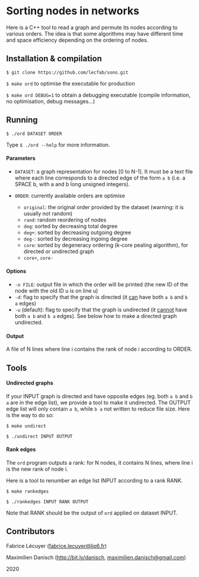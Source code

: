 # Sorting nodes in networks

Here is a C++ tool to read a graph and permute its nodes according to various orders. The idea is that some algorithms may have different time and space efficiency depending on the ordering of nodes.


## Installation & compilation
`$ git clone https://github.com/lecfab/sono.git`

`$ make ord` to optimise the executable for production

`$ make ord DEBUG=1` to obtain a debugging executable (compile information, no optimisation, debug messages...)

## Running

`$ ./ord DATASET ORDER`

Type `$ ./ord --help` for more information.


#### Parameters
-   `DATASET`: a graph representation for nodes [0 to N-1]. It must be a text file where each line corresponds to a directed edge of the form `a b` (i.e. a SPACE b, with a and b long unsigned integers).

-   `ORDER`: currently available orders are optimise

    -   `original`:   the original order provided by the dataset (warning: it is usually not random)
    -   `rand`: random reordering of nodes
    -   `deg`:  sorted by decreasing total degree
    -   `deg+`: sorted by decreasing outgoing degree
    -   `deg-`: sorted by decreasing ingoing degree
    -   `core`: sorted by degeneracy ordering (k-core pealing algorithm), for directed or undirected graph
    -   `core+`, `core-`

#### Options
-   `-o FILE`: output file in which the order will be printed (the new ID of the node with the old ID u is on line u)
-   `-d`: flag to specify that the graph is directed (it <u>can</u> have both `a b` and `b a` edges)
-   `-u` (default): flag to specify that the graph is undirected (it <u>cannot</u> have both `a b` and `b a` edges). See below how to make a directed graph undirected.

#### Output
A file of N lines where line i contains the rank of node i according to ORDER.


## Tools
#### Undirected graphs
If your INPUT graph is directed and have opposite edges (eg. both `a b` and `b a` are in the edge list), we provide a tool to make it undirected. The OUTPUT edge list will only contain `a b`, while `b a` not written to reduce file size.
Here is the way to do so:

`$ make undirect`

`$ ./undirect INPUT OUTPUT`

#### Rank edges
The `ord` program outputs a rank: for N nodes, it contains N lines, where line i is the new rank of node i.

Here is a tool to renumber an edge list INPUT according to a rank RANK.

`$ make rankedges`

`$ ./rankedges INPUT RANK OUTPUT`

Note that RANK should be the output of `ord` applied on dataset INPUT.

## Contributors

Fabrice Lécuyer (fabrice.lecuyer@lip6.fr)

Maximilien Danisch (<http://bit.ly/danisch>, maximilien.danisch@gmail.com)

2020
